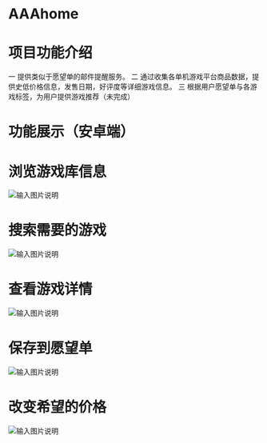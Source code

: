 # AAAhome
# 项目功能介绍
一   提供类似于愿望单的邮件提醒服务。
二   通过收集各单机游戏平台商品数据，提供史低价格信息，发售日期，好评度等详细游戏信息。
三   根据用户愿望单与各游戏标签，为用户提供游戏推荐（未完成）
# 功能展示（安卓端）
# 浏览游戏库信息
![输入图片说明](gif/visgame.gif)
# 搜索需要的游戏
![输入图片说明](gif/search.gif)
# 查看游戏详情
![输入图片说明](gif/detail.gif)
# 保存到愿望单
![输入图片说明](gif/savetowish.gif)
# 改变希望的价格
![输入图片说明](gif/changeprice.gif)
